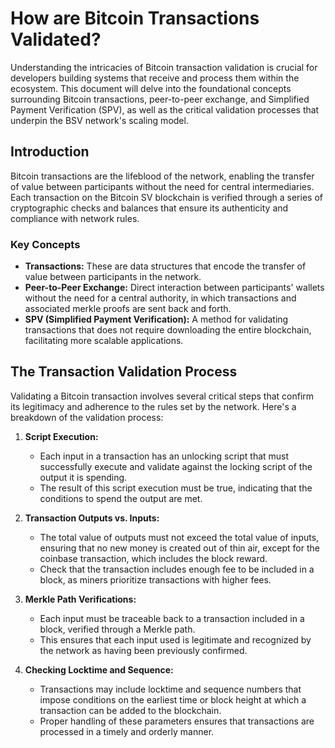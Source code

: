 # How are Bitcoin Transactions Validated?

Understanding the intricacies of Bitcoin transaction validation is crucial for developers building systems that receive and process them within the ecosystem. This document will delve into the foundational concepts surrounding Bitcoin transactions, peer-to-peer exchange, and Simplified Payment Verification (SPV), as well as the critical validation processes that underpin the BSV network's scaling model.

## Introduction

Bitcoin transactions are the lifeblood of the network, enabling the transfer of value between participants without the need for central intermediaries. Each transaction on the Bitcoin SV blockchain is verified through a series of cryptographic checks and balances that ensure its authenticity and compliance with network rules.

### Key Concepts

- **Transactions:** These are data structures that encode the transfer of value between participants in the network.
- **Peer-to-Peer Exchange:** Direct interaction between participants' wallets without the need for a central authority, in which transactions and associated merkle proofs are sent back and forth.
- **SPV (Simplified Payment Verification):** A method for validating transactions that does not require downloading the entire blockchain, facilitating more scalable applications.

## The Transaction Validation Process

Validating a Bitcoin transaction involves several critical steps that confirm its legitimacy and adherence to the rules set by the network. Here's a breakdown of the validation process:

1. **Script Execution:**
   - Each input in a transaction has an unlocking script that must successfully execute and validate against the locking script of the output it is spending.
   - The result of this script execution must be true, indicating that the conditions to spend the output are met.

2. **Transaction Outputs vs. Inputs:**
   - The total value of outputs must not exceed the total value of inputs, ensuring that no new money is created out of thin air, except for the coinbase transaction, which includes the block reward.
   - Check that the transaction includes enough fee to be included in a block, as miners prioritize transactions with higher fees.

3. **Merkle Path Verifications:**
   - Each input must be traceable back to a transaction included in a block, verified through a Merkle path.
   - This ensures that each input used is legitimate and recognized by the network as having been previously confirmed.

4. **Checking Locktime and Sequence:**
   - Transactions may include locktime and sequence numbers that impose conditions on the earliest time or block height at which a transaction can be added to the blockchain.
   - Proper handling of these parameters ensures that transactions are processed in a timely and orderly manner.